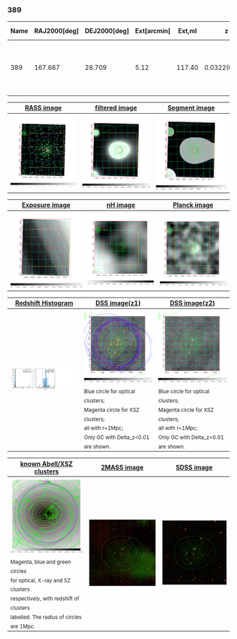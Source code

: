 <div STYLE="page-break-after: always;"></div>

### 389

|Name|RAJ2000[deg]|DEJ2000[deg] |Ext[arcmin]| Ext,ml | z | z_src| C|GC(XSZ,Delta_z<0.01)| GC(OPT,Delta_z<0.01)|GC| R_sig[arcmin] | R500[arcmin] | R500[Mpc]| CRsig[c/s] | CR500[c/s] |L500[1E44 erg/s]|F500[1E-12 erg/s/cm^2]| M500[1E14 Msun]|Tx[keV]|Cnt_sig|Beta|Rc[arcmin]|Comment|Alias|
|---|---|---|---|---|---|------|---|--------|---------|----------|---|---|---|---|---|---|---|---|---|---|---|---|---|---|
|389| 167.667| 28.709| 5.12| 117.40| 0.0322(0.005)| z1, z_xsz| B| L03, MCXC, Tar, XB| A, N| A, C, F20, L03, MCXC, N, SPI, Tar, W, XB| 11.238| 16.085| 0.621| 0.294(0.048)| 0.316(0.052)| 0.132(0.015)| 5.536(0.629)| 0.70(0.04)| 1.74(0.06)| 86.1| 0.885(-0.123+0.082)| 7.074(-1.121+0.826)| -| k525|

|[RASS image](../image/389/389_img.pdf)|[filtered image](../image/389/389_fil.pdf)|[Segment image](../image/389/389_seg.pdf)|
|-------------------|--------------------|-------------------|
| <img src="../image/389/389_img.png" width="300">  | <img src="../image/389/389_fil.png" width="300">   | <img src="../image/389/389_seg.png" width="300">  |

|[Exposure image](../image/389/389_mex.pdf)| [nH image](../image/389/389_nh.pdf)| [Planck image](../image/389/389_p.pdf)|
|-------------------|--------------------|-------------------|
|<img src="../image/389/389_mex.png" width="300">   | <img src="../image/389/389_nh.png" width="300">    | <img src="../image/389/389_p.png" width="300"> |

|[Redshift Histogram](../image/389/389_zg.pdf) | [DSS image(z1)](../image/389/389_dss_z1.pdf)      |  [DSS image(z2)](../image/389/389_dss_z2.pdf)    |
|-------------------|--------------------|-------------------|
|<img src="../image/389/389_zg.png" width="300"> |<img src="../image/389/389_dss_z1.png" width="300"> <sub><br>Blue circle for optical clusters; <br>Magenta circle for XSZ clusters; <br>all with r=1Mpc; <br>Only GC with Delta_z<0.01 are shown. </sub>| <img src="../image/389/389_dss_z2.png" width="300"><sub><br>Blue circle for optical clusters; <br>Magenta circle for XSZ clusters; <br>all with r=1Mpc; <br>Only GC with Delta_z<0.01 are shown. </sub> |

|[known Abell/XSZ clusters](../image/389/389_gc.pdf) | [2MASS image](../image/389/389_2mass.pdf)      |[SDSS image](../image/389/389_sdss.pdf)   |
|-------------------|-------------------|-------------------|
|<img src=../image/389/389_gc.png width="300"> <br><sub>Magenta, blue and green circles <br>for optical, X-ray and SZ clusters <br>respectively, with redshift of clusters <br>labelled. The radius of circles <br>are 1Mpc.</sub>|<img src="../image/389/389_2mass.png" width="300">  | <img src="../image/389/389_sdss.png" width="300">  |




